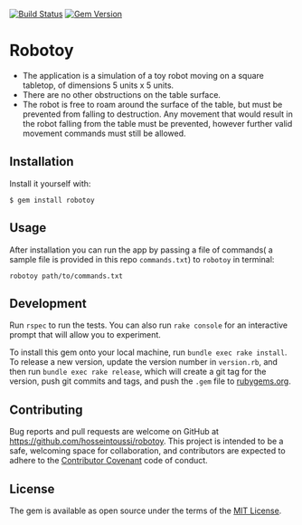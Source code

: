 [![Build Status](https://travis-ci.org/hosseintoussi/robotoy.svg?branch=master)](https://travis-ci.org/hosseintoussi/robotoy)
[![Gem Version](https://badge.fury.io/rb/robotoy.svg)](https://badge.fury.io/rb/robotoy)
# Robotoy
- The application is a simulation of a toy robot moving on a square tabletop, of dimensions 5 units x 5 units.
- There are no other obstructions on the table surface.
- The robot is free to roam around the surface of the table, but must be prevented from falling to destruction. Any movement
that would result in the robot falling from the table must be prevented, however further valid movement commands must still
be allowed.

## Installation

Install it yourself with:

    $ gem install robotoy

## Usage

After installation you can run the app by passing a file of commands( a sample file is provided in this repo `commands.txt`) to `robotoy` in terminal:

```
robotoy path/to/commands.txt
```

## Development

Run `rspec` to run the tests. You can also run `rake console` for an interactive prompt that will allow you to experiment.

To install this gem onto your local machine, run `bundle exec rake install`. To release a new version, update the version number in `version.rb`, and then run `bundle exec rake release`, which will create a git tag for the version, push git commits and tags, and push the `.gem` file to [rubygems.org](https://rubygems.org).

## Contributing

Bug reports and pull requests are welcome on GitHub at https://github.com/hosseintoussi/robotoy. This project is intended to be a safe, welcoming space for collaboration, and contributors are expected to adhere to the [Contributor Covenant](http://contributor-covenant.org) code of conduct.


## License

The gem is available as open source under the terms of the [MIT License](http://opensource.org/licenses/MIT).

